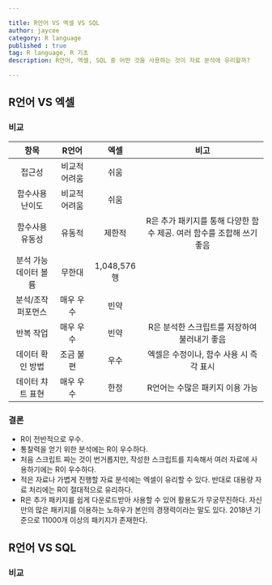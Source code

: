 ```yaml
---

title: R언어 VS 엑셀 VS SQL
author: jaycee
category: R language
published : true
tag: R language, R 기초
description: R언어, 엑셀, SQL 중 어떤 것을 사용하는 것이 자료 분석에 유리할까?

---
```


## R언어 VS 엑셀
### 비교

항목 | R언어 | 엑셀 | 비고
:-----: | :-----: | :-----: | :-----:
접근성 | 비교적 어려움 | 쉬움 | 
함수사용 난이도 | 비교적 어려움 | 쉬움
함수사용 유동성 | 유동적 | 제한적 | R은 추가 패키지를 통해 다양한 함수 제공. 여러 함수를 조합해 쓰기 좋음
분석 가능 데이터 볼륨 | 무한대 |  1,048,576행 |
분석/조작 퍼포먼스 | 매우 우수 | 빈약 | 
반복 작업 | 매우 우수 | 빈약 | R은 분석한 스크립트를 저장하여 불러내기 좋음
데이터 확인 방법 | 조금 불편 | 우수 | 엑셀은 수정이나, 함수 사용 시 즉각 표시
데이터 챠트 표현 | 매우 우수 | 한정 | R언어는 수많은 패키지 이용 가능

### 결론
* R이 전반적으로 우수.
* 통찰력을 얻기 위한 분석에는 R이 우수하다.
* 처음 스크립트 짜는 것이 번거롭지만, 작성한 스크립트를 지속해서 여러 자료에 사용하기에는 R이 우수하다.
* 적은 자료나 가볍게 진행할 자료 분석에는 엑셀이 유리할 수 있다. 반대로 대용량 자료 처리에는 R이 절대적으로 유리하다.
* R은 추가 패키지를 쉽게 다운로드받아 사용할 수 있어 활용도가 무궁무진하다. 자신만의 많은 패키지를 이용하는 노하우가 본인의 경쟁력이라는 말도 있다. 2018년 기준으로 11000개 이상의 패키지가 존재한다.

## R언어 VS SQL
### 비교

